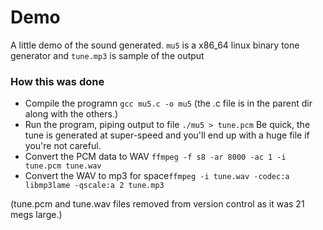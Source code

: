 # Demo

A little demo of the sound generated. `mu5` is a x86_64 linux binary tone generator and `tune.mp3` is sample of the output

### How this was done

- Compile the programn `gcc mu5.c -o mu5` (the .c file is in the parent dir along with the others.)
- Run the program, piping output to file `./mu5 > tune.pcm` Be quick, the tune is generated at
  super-speed and you'll end up with a huge file if you're not careful.
- Convert the PCM data to WAV `ffmpeg -f s8 -ar 8000 -ac 1 -i tune.pcm tune.wav`
- Convert the WAV to mp3 for space`ffmpeg -i tune.wav -codec:a libmp3lame -qscale:a 2 tune.mp3`

(tune.pcm and tune.wav files removed from version control as it was 21 megs large.)
